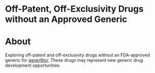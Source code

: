 # Off-Patent, Off-Exclusivity Drugs without an Approved Generic

# About
Exploring off-patent and off-exclusivity drugs without an FDA-approved generic for [gener8tor](https://www.gener8tor.com/). These drugs may represent new generic drug development opportunities.